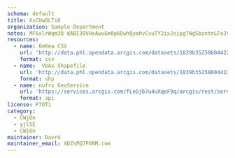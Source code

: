 ```yaml
---
schema: default
title: XsCUwOLTi6 
organization: Sample Department 
notes: MF6xlrWqm38 dABI39VHeAwuGm0p6DwhQyahvCvuTY2ixJsipg7NgSbzntnLFoJVPbUcRjz4UR0cqQMktlf1ZWH2IrEKC5NdBL5o 
resources:
  - name: 6mKea CSV
    url: 'http://data.phl.opendata.arcgis.com/datasets/1839b35258604422b0b520cbb668df0d_0.csv'
    format: csv
  - name:  VbAx Shapefile
    url: 'http://data.phl.opendata.arcgis.com/datasets/1839b35258604422b0b520cbb668df0d_0.zip'
    format: shp
  - name: nufrx GeoService
    url: 'https://services.arcgis.com/fLeGjb7u4uXqeF9q/arcgis/rest/services/Air_Monitoring_Stations/FeatureServer/0/query'
    format: api
license: P7OTi 
category:
  - CWjOn 
  - yjl5E 
  - CWjOn 
maintainer: DavrU  
maintainer_email: XDZsP@7P6RM.com
---
```

